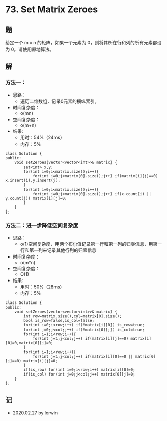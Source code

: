 # 73. Set Matrix Zeroes

## 题

给定一个 m x n 的矩阵，如果一个元素为 0，则将其所在行和列的所有元素都设为 0。请使用原地算法。

## 解

### 方法一：
- 思路：
  - 遍历二维数组，记录0元素的横纵索引。
- 时间复杂度：
  - o(mn)
- 空间复杂度：
  - o(m+n)
- 结果:
  - 用时：54%（24ms）
  - 内存：5%
```
class Solution {
public:
    void setZeroes(vector<vector<int>>& matrix) {
        set<int> x,y;
        for(int i=0;i<matrix.size();i++){
            for(int j=0;j<matrix[0].size();j++) if(matrix[i][j]==0) x.insert(i),y.insert(j);
        }
        for(int i=0;i<matrix.size();i++){
            for(int j=0;j<matrix[0].size();j++) if(x.count(i) || y.count(j)) matrix[i][j]=0;
        }
    }
};
```

### 方法二：进一步降低空间复杂度
- 思路：
  - o(1)空间复杂度，用两个布尔值记录第一行和第一列的归零信息，用第一行和第一列来记录其他行列的归零信息
- 时间复杂度：
  - o(m*n)
- 空间复杂度：
  - O(1)
- 结果:
  - 用时：50%（28ms）
  - 内存：5%
```
class Solution {
public:
    void setZeroes(vector<vector<int>>& matrix) {
        int row=matrix.size(),col=matrix[0].size();
        bool is_row=false,is_col=false;
        for(int i=0;i<row;i++) if(!matrix[i][0]) is_row=true;
        for(int j=0;j<col;j++) if(!matrix[0][j]) is_col=true;
        for(int i=1;i<row;i++){
            for(int j=1;j<col;j++) if(matrix[i][j]==0) matrix[i][0]=0,matrix[0][j]=0;
        }
        for(int i=1;i<row;i++){
            for(int j=1;j<col;j++) if(matrix[i][0]==0 || matrix[0][j]==0) matrix[i][j]=0; 
        }
        if(is_row) for(int i=0;i<row;i++) matrix[i][0]=0;
        if(is_col) for(int j=0;j<col;j++) matrix[0][j]=0;
    }
};
```

## 记

- 2020.02.27 by lorwin